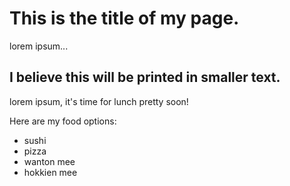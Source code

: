 # This is the title of my page. 
lorem ipsum...
## I believe this will be printed in smaller text. 
lorem ipsum, it's time for lunch pretty soon!

Here are my food options:

* sushi
* pizza
* wanton mee
* hokkien mee
